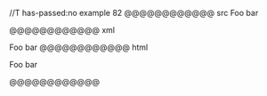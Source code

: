 //T has-passed:no
example 82
@@@@@@@@@@@@ src
Foo
    bar

@@@@@@@@@@@@ xml
<?xml version="1.0" encoding="UTF-8"?>
<!DOCTYPE document SYSTEM "CommonMark.dtd">
<document xmlns="http://commonmark.org/xml/1.0">
  <paragraph>
    <text>Foo</text>
    <softbreak />
    <text>bar</text>
  </paragraph>
</document>
@@@@@@@@@@@@ html
<p>Foo
bar</p>
@@@@@@@@@@@@

